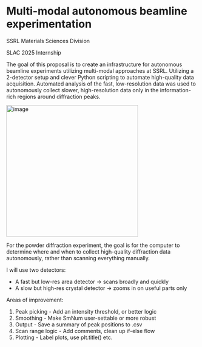 # Multi-modal autonomous beamline experimentation
SSRL Materials Sciences Division

SLAC 2025 Internship

The goal of this proposal is to create an infrastructure for autonomous beamline experiments utilizing multi-modal approaches at SSRL. Utilizing a 2-detector setup and clever Python scripting to automate high-quality data acquisition.  Automated analysis of the fast, low-resolution data was used to autonomously collect slower, high-resolution data only in the information-rich regions around diffraction peaks. 

<img width="347" alt="image" src="https://github.com/user-attachments/assets/d489b5ee-d93b-4dbd-b0ad-e390755211a0" />

For the powder diffraction experiment, the goal is for the computer to determine where and when to collect high-quality diffraction data autonomously, rather than scanning everything manually.

I will use two detectors:
- A fast but low-res area detector → scans broadly and quickly
- A slow but high-res crystal detector → zooms in on useful parts only

Areas of improvement:
1. Peak picking - Add an intensity threshold, or better logic
2. Smoothing -  Make SmNum user-settable or more robust
3. Output - Save a summary of peak positions to .csv
4. Scan range logic - Add comments, clean up if-else flow
5. Plotting - Label plots, use plt.title() etc.

